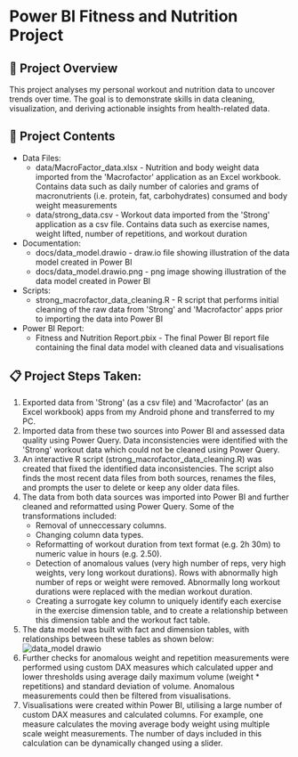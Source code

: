 # Power BI Fitness and Nutrition Project
## 🔎 Project Overview
This project analyses my personal workout and nutrition data to uncover trends over time. The goal is to demonstrate skills in data cleaning, visualization, and deriving actionable insights from health-related data.

## 📁 Project Contents
- Data Files:
  - data/MacroFactor_data.xlsx - Nutrition and body weight data imported from the 'Macrofactor' application as an Excel workbook. Contains data such as daily number of calories and grams of macronutrients (i.e. protein, fat, carbohydrates) consumed and body weight measurements
  - data/strong_data.csv - Workout data imported from the 'Strong' application as a csv file. Contains data such as exercise names, weight lifted, number of repetitions, and workout duration
- Documentation:
  - docs/data_model.drawio - draw.io file showing illustration of the data model created in Power BI
  - docs/data_model.drawio.png - png image showing illustration of the data model created in Power BI
- Scripts:
  - strong_macrofactor_data_cleaning.R - R script that performs initial cleaning of the raw data from 'Strong' and 'Macrofactor' apps prior to importing the data into Power BI
- Power BI Report:
  - Fitness and Nutrition Report.pbix - The final Power BI report file containing the final data model with cleaned data and visualisations
 
## 📋 Project Steps Taken:
1. Exported data from 'Strong' (as a csv file) and 'Macrofactor' (as an Excel workbook) apps from my Android phone and transferred to my PC.
2. Imported data from these two sources into Power BI and assessed data quality using Power Query. Data inconsistencies were identified with the 'Strong' workout data which could not be cleaned using Power Query.
3. An interactive R script (strong_macrofactor_data_cleaning.R) was created that fixed the identified data inconsistencies. The script also finds the most recent data files from both sources, renames the files, and prompts the user to delete or keep any older data files.
4. The data from both data sources was imported into Power BI and further cleaned and reformatted using Power Query. Some of the transformations included:
    - Removal of unneccessary columns.
    - Changing column data types.
    - Reformatting of workout duration from text format (e.g. 2h 30m) to numeric value in hours (e.g. 2.50).
    - Detection of anomalous values (very high number of reps, very high weights, very long workout durations). Rows with abnormally high number of reps or weight were removed. Abnormally long workout durations were replaced with the median workout duration.
    - Creating a surrogate key column to uniquely identify each exercise in the exercise dimension table, and to create a relationship between this dimension table and the workout fact table.
6. The data model was built with fact and dimension tables, with relationships between these tables as shown below:
![data_model drawio](https://github.com/user-attachments/assets/c8e56687-137f-4275-a4f6-effddd82ad10)
8. Further checks for anomalous weight and repetition measurements were performed using custom DAX measures which calculated upper and lower thresholds using average daily maximum volume (weight * repetitions) and standard deviation of volume. Anomalous measurements could then be filtered from visualisations.
9. Visualisations were created within Power BI, utilising a large number of custom DAX measures and calculated columns. For example, one measure calculates the moving average body weight using multiple scale weight measurements. The number of days included in this calculation can be dynamically changed using a slider.



